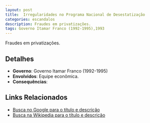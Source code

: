 ```yaml
---
layout: post
title:  Irregularidades no Programa Nacional de Desestatização
categories: escandalos
description: Fraudes em privatizações.
tags: Governo Itamar Franco (1992-1995),1993
---
```


Fraudes em privatizações.

## Detalhes
- **Governo**: Governo Itamar Franco (1992-1995)
- **Envolvidos**: Equipe econômica.
- **Consequências**: 

## Links Relacionados
- [Busca no Google para o título e descrição](https://www.google.com/search?q=Irregularidades%20no%20Programa%20Nacional%20de%20Desestatiza%C3%A7%C3%A3o%20Fraudes%20em%20privatiza%C3%A7%C3%B5es.%20Governo%20Itamar%20Franco%20%281992-1995%29)
- [Busca na Wikipedia para o título e descrição](https://en.wikipedia.org/w/index.php?search=Irregularidades%20no%20Programa%20Nacional%20de%20Desestatiza%C3%A7%C3%A3o%20Fraudes%20em%20privatiza%C3%A7%C3%B5es.%20Governo%20Itamar%20Franco%20%281992-1995%29)

